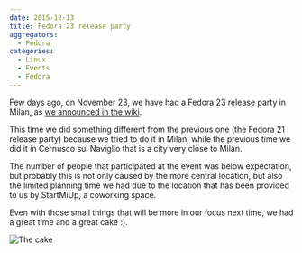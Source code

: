 ```yaml
---
date: 2015-12-13
title: Fedora 23 release party
aggregators:
  - Fedora
categories: 
  - Linux
  - Events
  - Fedora
---
```

Few days ago, on November 23, we have had a Fedora 23 release party in Milan, as [we announced in the wiki](https://fedoraproject.org/wiki/Release_Party_F23_Milan).

This time we did something different from the previous one (the Fedora 21 release party) because we tried to do it in Milan, while the previous time we did it in Cernusco sul Naviglio that is a city very close to Milan.

The number of people that participated at the event was below expectation, but probably this is not only caused by the more central location, but also the limited planning time we had due to the location that has been provided to us by StartMiUp, a coworking space.

Even with those small things that will be more in our focus next time, we had a great time and a great cake :).

![The cake](/img/posts/2015_12_13_fedora23_release_party.jpg)

